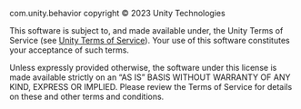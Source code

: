 com.unity.behavior copyright © 2023 Unity Technologies

This software is subject to, and made available under, the Unity Terms of Service (see [Unity Terms of Service](https://unity.com/legal/terms-of-service)). Your use of this software constitutes your acceptance of such terms.

Unless expressly provided otherwise, the software under this license is made available strictly on an “AS IS” BASIS WITHOUT WARRANTY OF ANY KIND, EXPRESS OR IMPLIED. Please review the Terms of Service for details on these and other terms and conditions. 
